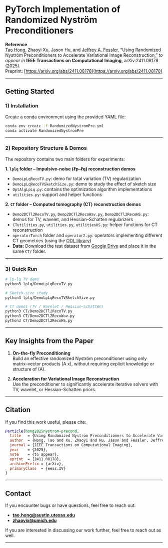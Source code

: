 # PyTorch Implementation of Randomized Nyström Preconditioners

**Reference**  
[Tao Hong](https://hongtao-argmin.github.io), Zhaoyi Xu, Jason Hu, and [Jeffrey A. Fessler](https://web.eecs.umich.edu/~fessler/), “Using Randomized Nyström Preconditioners to Accelerate Variational Image Reconstruction,” *to appear in* **IEEE Transactions on Computational Imaging**, arXiv:2411.08178 (2025).  
Preprint: [https://arxiv.org/abs/2411.08178](https://arxiv.org/abs/2411.08178)

---

## Getting Started

### 1) Installation

Create a conda environment using the provided YAML file:

```bash
conda env create -f RandomizedNystromPre.yml
conda activate RandomizedNystromPre
```

---

### 2) Repository Structure & Demos

The repository contains two main folders for experiments:

**1. `lplq` folder – Impulsive-noise (ℓp–ℓq) reconstruction demos**  
- `DemoLpLqRecoTV.py`: demo for total variation (TV) regularization  
- `DemoLpLqRecoTVSketchSize.py`: demo to study the effect of sketch size  
- `OptAlgLpLq.py`: contains the optimization algorithm implementations  
- `utilities.py`: support and helper functions  

**2. `CT` folder – Computed tomography (CT) reconstruction demos**  
- `Demo2DCTl2RecoTV.py`, `Demo2DCTl2RecoWav.py`, `Demo2DCTl2RecoHS.py`: demos for TV, wavelet, and Hessian–Schatten regularizers  
- `CTutilities.py`, `utilities.py`, `utilitiesHS.py`: helper functions for CT reconstruction  
- `operatorTorch` folder and `operator2.py`: operators implementing different CT geometries (using the [ODL library](https://github.com/odlgroup/odl))  
- **Data:** Download the test dataset from [Google Drive](https://drive.google.com/drive/folders/1R9v5JrJFt7lZEoJ4DYPFNNXZwbEDo1fn?usp=sharing) and place it in the same `CT/` folder.  

---

### 3) Quick Run

```bash
# lp-lq TV demo
python3 lplq/DemoLpLqRecoTV.py

# Sketch-size study
python3 lplq/DemoLpLqRecoTVSketchSize.py

# CT demos (TV / Wavelet / Hessian–Schatten)
python3 CT/Demo2DCTl2RecoTV.py
python3 CT/Demo2DCTl2RecoWav.py
python3 CT/Demo2DCTl2RecoHS.py
```

---

## Key Insights from the Paper

1. **On-the-fly Preconditioning**  
   Build an effective randomized Nyström preconditioner using only matrix–vector products \(A x\), without requiring explicit knowledge or structure of \(A\).

2. **Acceleration for Variational Image Reconstruction**  
   Use the preconditioner to significantly accelerate iterative solvers with TV, wavelet, or Hessian–Schatten priors.
   
---

## Citation

If you find this work useful, please cite:

```bibtex
@article{hong2025nystrom-precond,
  title   = {Using Randomized Nyström Preconditioners to Accelerate Variational Image Reconstruction},
  author  = {Hong, Tao and Xu, Zhaoyi and Hu, Jason and Fessler, Jeffrey A.},
  journal = {IEEE Transactions on Computational Imaging},
  year    = {2025},
  note    = {to appear},
  eprint  = {2411.08178},
  archivePrefix = {arXiv},
  primaryClass  = {eess.IV}
}
```

---

## Contact

If you encounter bugs or have questions, feel free to reach out:  
- **tao.hong@austin.utexas.edu**  
- **zhaoyix@umich.edu**

If you are interested in discussing our work further, feel free to reach out as well. 

---



